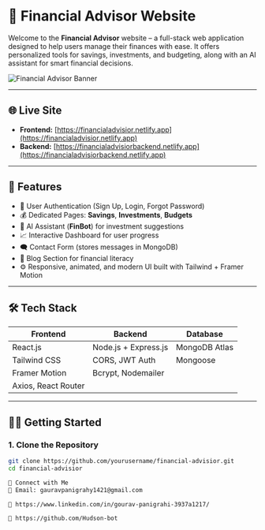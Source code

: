 # 💼 Financial Advisor Website

Welcome to the **Financial Advisor** website – a full-stack web application designed to help users manage their finances with ease. It offers personalized tools for savings, investments, and budgeting, along with an AI assistant for smart financial decisions.

![Financial Advisor Banner](public/images/banner.jpg) <!-- Optional: Update or remove if no banner -->

---

## 🌐 Live Site

- **Frontend:** [https://financialadvisior.netlify.app](https://financialadvisior.netlify.app)
- **Backend:** [https://financialadvisiorbackend.netlify.app](https://financialadvisiorbackend.netlify.app)

---

## 🧠 Features

- 🔐 User Authentication (Sign Up, Login, Forgot Password)
- 💰 Dedicated Pages: **Savings**, **Investments**, **Budgets**
- 🤖 AI Assistant (**FinBot**) for investment suggestions
- 📈 Interactive Dashboard for user progress
- 🗨️ Contact Form (stores messages in MongoDB)
- 📰 Blog Section for financial literacy
- ⚙️ Responsive, animated, and modern UI built with Tailwind + Framer Motion

---

## 🛠 Tech Stack

| Frontend        | Backend              | Database       |
|-----------------|----------------------|----------------|
| React.js        | Node.js + Express.js | MongoDB Atlas  |
| Tailwind CSS    | CORS, JWT Auth       | Mongoose       |
| Framer Motion   | Bcrypt, Nodemailer   |                |
| Axios, React Router |                  |                |

---

## 🧑‍💻 Getting Started

### 1. Clone the Repository

```bash
git clone https://github.com/yourusername/financial-advisior.git
cd financial-advisior

🔗 Connect with Me
📧 Email: gauravpanigrahy1421@gmail.com

💼 https://www.linkedin.com/in/gourav-panigrahi-3937a1217/

🐙 https://github.com/Hudson-bot
